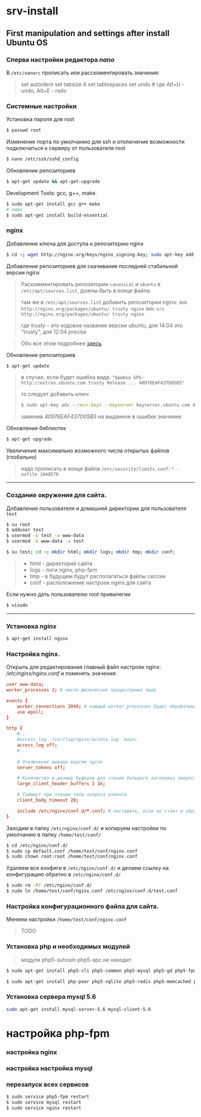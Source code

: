 # srv-install
First manipulation and settings after install Ubuntu OS
---

### Сперва настройки редактора *nano*
В `/etc/nanorc` прописать или расскоментировать значения:

> set autoident
> set tabsize 4
> set tabtospaces
> set undo # где Alt+U - undo, Alt+E - redo

### Системные настройки 

Установка пароля для root

```sh
$ passwd root
```

Изменение порта по умолчанию для ssh и отключение возможности подключаться к серверу от пользователя root
```sh
$ nano /etc/ssh/sshd_config
```

Обновление репозиториев
```sh
$ apt-get update && apt-get-upgrade
```

Development Tools: gcc, g++, make. 
```sh
$ sudo apt-get install gcc g++ make
# либо
$ sudo apt-get install build-essential
```

### nginx
Добавление ключа для доступа к репозиторию nginx
```sh
$ cd ~; wget http://nginx.org/keys/nginx_signing.key; sudo apt-key add nginx_signing.key; rm nginx_signing.key
```

Добавление репозиториев для скачивания последней стабильной версии nginx

> Раскомментировать репозитории `canonical` и `ubuntu` в `/etc/apt/sources.list`, дожны быть в конце файла.
> 
> там же в `/etc/apt/sources.list` добавить репозитории nginx:
> `deb http://nginx.org/packages/ubuntu/ trusty nginx`
> `deb-src http://nginx.org/packages/ubuntu/ trusty nginx`
>
> где *trusty* - это кодовое название версии ubuntu, для 14.04 это "trusty", для 12.04 *precise*

> Обо все этом подробнее [здесь](http://nginx.org/ru/linux_packages.html#stable)

Обновление репозиториев
```sh
$ apt-get update
```

> в случае, если будет ошибка вида: 
> `"Ошибка GPG: http://extras.ubuntu.com trusty Release ... 40976EAF437D05B5"`
> 
> то следует добавить ключ
> ```sh
> $ sudo apt-key adv --recv-keys --keyserver keyserver.ubuntu.com 40976EAF437D05B5
> ```
> заменив *40976EAF437D05B5* на выданное в ошибке значение

Обновление библиотек
```sh
$ apt-get upgrade
```

Увеличение максимально возможного числа открытых файлов (глобально)
> надо прописать в конце файла `/etc/security/limits.conf`:
> `* - nofile 1048576`

 - - -

### Создание окружения для сайта. 

Добавление пользователя и домашней директории для пользователя `test`
```sh
$ su root
$ adduser test
$ usermod -G test -a www-data
$ usermod -G www-data -a test

$ su test; cd ~; mkdir html; mkdir logs; mkdir tmp; mkdir conf;
```

> * html   - директорий сайта
> * logs   - логи nginx, php-fpm
> * tmp    - в будущем будут располагаться файлы сессии
> * conf   - расположение настроек nginx для сайта

Если нужно дать пользователю root привилегии
```sh
$ visudo
```

 - - - 

### Установка *nginx*
```sh
$ apt-get install nginx
```

### Настройка nginx.

Открыть для редактирования главный файл настроек nginx: */etc/nginx/nginx.conf* и поменять значения:

```conf
user www-data;
worker_processes 2; # число физических процессорных ядер

events {
    worker_connections 2048; # каждый worker_processes будет обрабатывать worker_connections соединений
    use epoll;
}

http {
    #...
    #access_log  /var/log/nginx/access.log  main;
    access_log off;
    #...    
    
    # Отключение вывода версии nginx
    server_tokens off;

    # Количество и размер буферов для чтения большого заголовка запроса клиента
    large_client_header_buffers 2 1k;

    # Таймаут при чтении тела запроса клиента
    client_body_timeout 20;

    include /etc/nginx/conf.d/*.conf; # поставить, если не стоит и убрать другие подключаемые настройки конфигураций
}
```

Заходим в папку `/etc/nginx/conf.d/` и копируем настройки по умолчанию в папку `/home/test/conf/`
```sh
$ cd /etc/nginx/conf.d/
$ sudo cp default.conf /home/test/conf/nginx.conf
$ sudo chown root:root /home/test/conf/nginx.conf
```

Удаляем все конфиги в `/etc/nginx/conf.d/` и делаем ссылку на конфигурацию обратно в `/etc/nginx/conf.d/`
```sh
$ sudo rm -Rf /etc/nginx/conf.d/
$ sudo ln /home/test/conf/nginx.conf /etc/nginx/conf.d/test.conf
```

### Настройка конфигурационного файла для сайта. 

Меняем настройки `/home/test/conf/nginx.conf`

> TODO

### Установка php и необходимых модулей 
> модули php5-suhosin php5-apc не находит

```sh
$ sudo apt-get install php5-cli php5-common php5-mysql php5-gd php5-fpm php5-cgi php5-mcrypt php5-curl php5-json

$ sudo apt-get install php-pear php5-sqlite php5-redis php5-memcached php5-tidy php5-xmlrpc php5-xsl php5-mhash php5-pspell php5-snmp
```

### Установка сервера mysql 5.6
```sh
sudo apt-get install mysql-server-5.6 mysql-client-5.6
```

# настройка php-fpm


### настройка nginx

### настройка настройка mysql

### перезапуск всех сервисов
```sh
$ sudo service php5-fpm restart
$ sudo service mysql restart
$ sudo service nginx restart
```
